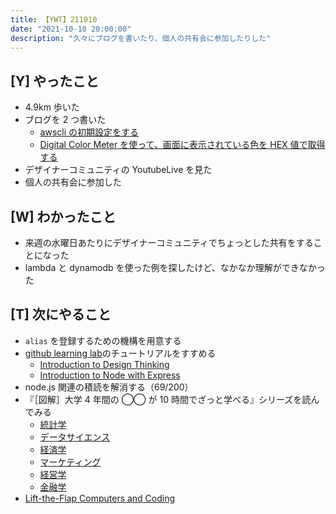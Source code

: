 ```yaml
---
title: 【YWT】211010
date: "2021-10-10 20:00:00"
description: "久々にブログを書いたり、個人の共有会に参加したりした"
---
```


## [Y] やったこと

- 4.9km 歩いた
- ブログを 2 つ書いた
  - [awscli の初期設定をする](https://expfrom.me/aws-cli-init-setting/)
  - [Digital Color Meter を使って、画面に表示されている色を HEX 値で取得する](https://expfrom.me/get-color-with-mac-built-in-app/)
- デザイナーコミュニティの YoutubeLive を見た
- 個人の共有会に参加した

## [W] わかったこと

- 来週の水曜日あたりにデザイナーコミュニティでちょっとした共有をすることになった
- lambda と dynamodb を使った例を探したけど、なかなか理解ができなかった

## [T] 次にやること

- `alias` を登録するための機構を用意する
- [github learning lab](https://lab.github.com/githubtraining)のチュートリアルをすすめる
  - [Introduction to Design Thinking](https://lab.github.com/githubtraining/introduction-to-design-thinking)
  - [Introduction to Node with Express](https://lab.github.com/everydeveloper/introduction-to-node-with-express)
- node.js 関連の積読を解消する（69/200）
- 『［図解］大学 4 年間の ◯◯ が 10 時間でざっと学べる』シリーズを読んでみる
  - [統計学](https://www.amazon.co.jp/dp/B07PXB4NN9)
  - [データサイエンス](https://www.amazon.co.jp/dp/B07XNW3TQM)
  - [経済学](https://www.amazon.co.jp/dp/B01KNLFHH6)
  - [マーケティング](https://www.amazon.co.jp/dp/B07BNC2SV3)
  - [経営学](https://www.amazon.co.jp/dp/B071SKDF3L)
  - [金融学](https://www.amazon.co.jp/dp/B07BB6Z7FW)
- [Lift-the-Flap Computers and Coding](https://www.amazon.co.jp/dp/1409591514)

<!-- https://twitter.com/camomile_cafe/status/1448075440027881474?s=20 -->
